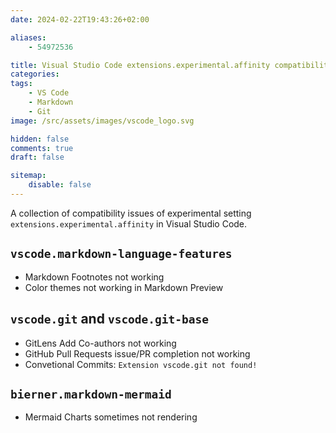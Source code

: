 ```yaml
---
date: 2024-02-22T19:43:26+02:00

aliases:
    - 54972536

title: Visual Studio Code extensions.experimental.affinity compatibility issues
categories:
tags:
    - VS Code
    - Markdown
    - Git
image: /src/assets/images/vscode_logo.svg

hidden: false
comments: true
draft: false

sitemap:
    disable: false
---
```


A collection of compatibility issues of experimental setting `extensions.experimental.affinity` in Visual Studio Code.
<!--more-->

## `vscode.markdown-language-features`

- Markdown Footnotes not working
- Color themes not working in Markdown Preview

## `vscode.git` and `vscode.git-base`

- GitLens Add Co-authors not working
- GitHub Pull Requests issue/PR completion not working
- Convetional Commits: `Extension vscode.git not found!`

## `bierner.markdown-mermaid`

- Mermaid Charts sometimes not rendering
